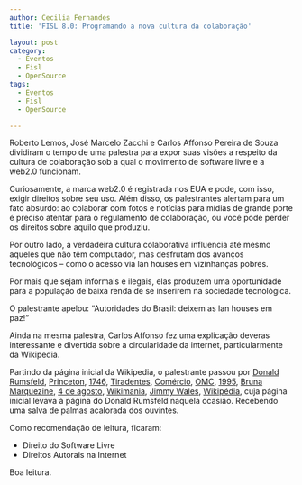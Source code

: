 ```yaml
---
author: Cecilia Fernandes
title: 'FISL 8.0: Programando a nova cultura da colaboração'

layout: post
category:
  - Eventos
  - Fisl
  - OpenSource
tags:
  - Eventos
  - Fisl
  - OpenSource

---
```

Roberto Lemos, José Marcelo Zacchi e Carlos Affonso Pereira de Souza dividiram o tempo de uma palestra para expor suas visões a respeito da cultura de colaboração sob a qual o movimento de software livre e a web2.0 funcionam.

Curiosamente, a marca web2.0 é registrada nos EUA e pode, com isso, exigir direitos sobre seu uso. Além disso, os palestrantes alertam para um fato absurdo: ao colaborar com fotos e notícias para mídias de grande porte é preciso atentar para o regulamento de colaboração, ou você pode perder os direitos sobre aquilo que produziu.

Por outro lado, a verdadeira cultura colaborativa influencia até mesmo aqueles que não têm computador, mas desfrutam dos avanços tecnológicos – como o acesso via lan houses em vizinhanças pobres.

Por mais que sejam informais e ilegais, elas produzem uma oportunidade para a população de baixa renda de se inserirem na sociedade tecnológica.

O palestrante apelou: “Autoridades do Brasil: deixem as lan houses em paz!”

Ainda na mesma palestra, Carlos Affonso fez uma explicação deveras interessante e divertida sobre a circularidade da internet, particularmente da Wikipedia.

Partindo da página inicial da Wikipedia, o palestrante passou por [Donald Rumsfeld][1], [Princeton][2], [1746][3], [Tiradentes][4], [Comércio][5], [OMC][6], [1995][7], [Bruna Marquezine][8], [4 de agosto][9], [Wikimania][10], [Jimmy Wales][11], [Wikipédia][12], cuja página inicial levava à página do Donald Rumsfeld naquela ocasião. Recebendo uma salva de palmas acalorada dos ouvintes.

Como recomendação de leitura, ficaram:

*   Direito do Software Livre
*   Direitos Autorais na Internet

Boa leitura. 














 [1]: http://pt.wikipedia.org/wiki/Donald_Rumsfeld
 [2]: http://pt.wikipedia.org/wiki/Universidade_de_Princeton
 [3]: http://pt.wikipedia.org/wiki/1746
 [4]: http://pt.wikipedia.org/wiki/Joaquim_Jos%C3%A9_da_Silva_Xavier
 [5]: http://pt.wikipedia.org/wiki/Com%C3%A9rcio
 [6]: http://pt.wikipedia.org/wiki/Organiza%C3%A7%C3%A3o_Mundial_do_Com%C3%A9rcio
 [7]: http://pt.wikipedia.org/wiki/1995
 [8]: http://pt.wikipedia.org/wiki/Bruna_Marquezine
 [9]: http://pt.wikipedia.org/wiki/4_de_agosto
 [10]: http://pt.wikipedia.org/wiki/Wikimania
 [11]: http://pt.wikipedia.org/wiki/Jimmy_Wales
 [12]: http://pt.wikipedia.org/wiki/Wikip%C3%A9dia





